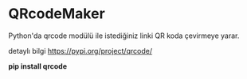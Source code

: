 # QRcodeMaker
Python'da qrcode modülü ile istediğiniz linki QR koda çevirmeye yarar.

detaylı bilgi https://pypi.org/project/qrcode/


**pip install qrcode**
